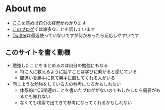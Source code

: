 # About me

- [ここ](https://sites.google.com/view/diohabara/about)を読めば自分の経歴がわかります
- [このブログ](https://propyon.hateblo.jp/)では雑多なことを話しています 
- [Twitter](https://twitter.com/diohabara)は最近使っていないですが何かあったら反応しやすいです

## このサイトを書く動機

- 勉強したことをまとめるのは自分の勉強にもなる
    - 特に人に教えるように話すことは学びに繋がると感じている
    - 間違いを勝手に見て勝手に直してくれる人がいる
- 同じような勉強をしている人の参考になるかもしれない
    - 体系的にCS関連のことを書いたブログがないのでもしかしたら需要があるかも知れない
    - なくても検索で出てきて参考になってくれるかもしれない
